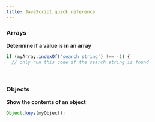 ```yaml
---
title: JavaScript quick reference
---
```


### Arrays

**Determine if a value is in an array**

```javascript
if (myArray.indexOf('search string') !== -1) {
  // only run this code if the search string is found
```

<br>


### Objects

**Show the contents of an object**

```javascript
Object.keys(myObject);
```
